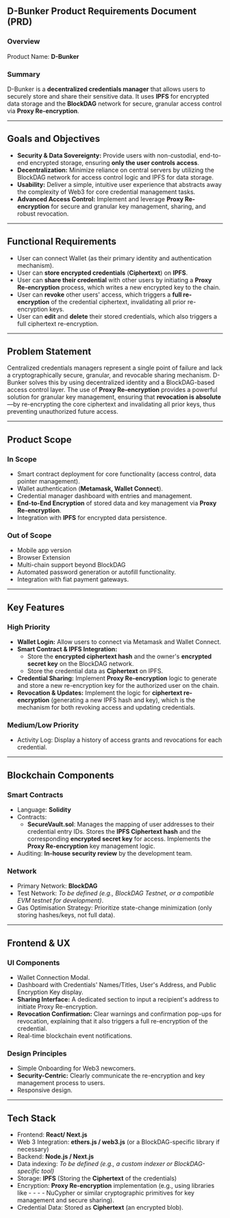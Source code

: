 ## D-Bunker Product Requirements Document (PRD)

### Overview

Product Name: **D-Bunker**
### Summary
D-Bunker is a **decentralized credentials manager** that allows users to securely store and share their sensitive data. It uses **IPFS** for encrypted data storage and the **BlockDAG** network for secure, granular access control via **Proxy Re-encryption**.

***

## Goals and Objectives

* **Security & Data Sovereignty:** Provide users with non-custodial, end-to-end encrypted storage, ensuring **only the user controls access**.
* **Decentralization:** Minimize reliance on central servers by utilizing the BlockDAG network for access control logic and IPFS for data storage.
* **Usability:** Deliver a simple, intuitive user experience that abstracts away the complexity of Web3 for core credential management tasks.
* **Advanced Access Control:** Implement and leverage **Proxy Re-encryption** for secure and granular key management, sharing, and robust revocation.

***

## Functional Requirements

-   User can connect Wallet (as their primary identity and authentication mechanism).
-   User can **store encrypted credentials** (**Ciphertext**) on **IPFS**.
-   User can **share their credential** with other users by initiating a **Proxy Re-encryption** process, which writes a new encrypted key to the chain.
-   User can **revoke** other users' access, which triggers a **full re-encryption** of the credential ciphertext, invalidating all prior re-encryption keys.
-   User can **edit** and **delete** their stored credentials, which also triggers a full ciphertext re-encryption.

***

## Problem Statement

Centralized credentials managers represent a single point of failure and lack a cryptographically secure, granular, and revocable sharing mechanism. D-Bunker solves this by using decentralized identity and a BlockDAG-based access control layer. The use of **Proxy Re-encryption** provides a powerful solution for granular key management, ensuring that **revocation is absolute**—by re-encrypting the core ciphertext and invalidating all prior keys, thus preventing unauthorized future access.

***

## Product Scope

### In Scope
-   Smart contract deployment for core functionality (access control, data pointer management).
-   Wallet authentication (**Metamask, Wallet Connect**).
-   Credential manager dashboard with entries and management.
-   **End-to-End Encryption** of stored data and key management via **Proxy Re-encryption**.
-   Integration with **IPFS** for encrypted data persistence.

### Out of Scope
-   Mobile app version
-   Browser Extension
-   Multi-chain support beyond BlockDAG
-   Automated password generation or autofill functionality.
-   Integration with fiat payment gateways.

***

## Key Features

### High Priority
-   **Wallet Login:** Allow users to connect via Metamask and Wallet Connect.
-   **Smart Contract & IPFS Integration:**
    -   Store the **encrypted ciphertext hash** and the owner's **encrypted secret key** on the BlockDAG network.
    -   Store the credential data as **Ciphertext** on IPFS.
-   **Credential Sharing:** Implement **Proxy Re-encryption** logic to generate and store a new re-encryption key for the authorized user on the chain.
-   **Revocation & Updates:** Implement the logic for **ciphertext re-encryption** (generating a new IPFS hash and key), which is the mechanism for both revoking access and updating credentials.

### Medium/Low Priority
-   Activity Log: Display a history of access grants and revocations for each credential.

***

## Blockchain Components

### Smart Contracts
-   Language: **Solidity**
-   Contracts:
    -   **SecureVault.sol**: Manages the mapping of user addresses to their credential entry IDs. Stores the **IPFS Ciphertext hash** and the corresponding **encrypted secret key** for access. Implements the **Proxy Re-encryption** key management logic.
-   Auditing: **In-house security review** by the development team.

### Network
-   Primary Network: **BlockDAG**
-   Test Network: *To be defined (e.g., BlockDAG Testnet, or a compatible EVM testnet for development)*.
-   Gas Optimisation Strategy: Prioritize state-change minimization (only storing hashes/keys, not full data).

***

## Frontend & UX

### UI Components
-   Wallet Connection Modal.
-   Dashboard with Credentials' Names/Titles, User's Address, and Public Encryption Key display.
-   **Sharing Interface:** A dedicated section to input a recipient's address to initiate Proxy Re-encryption.
-   **Revocation Confirmation:** Clear warnings and confirmation pop-ups for revocation, explaining that it also triggers a full re-encryption of the credential.
-   Real-time blockchain event notifications.

### Design Principles
-   Simple Onboarding for Web3 newcomers.
-   **Security-Centric:** Clearly communicate the re-encryption and key management process to users.
-   Responsive design.

***

## Tech Stack

- Frontend: **React/ Next.js**
- Web 3 Integration: **ethers.js / web3.js** (or a BlockDAG-specific library if necessary)
- Backend: **Node.js / Next.js**
- Data indexing: *To be defined (e.g., a custom indexer or BlockDAG-specific tool)*
- Storage: **IPFS** (Storing the **Ciphertext** of the credentials)
- Encryption: **Proxy Re-encryption** implementation (e.g., using libraries like - - - - NuCypher or similar cryptographic primitives for key management and secure sharing).
- Credential Data: Stored as **Ciphertext** (an encrypted blob).
